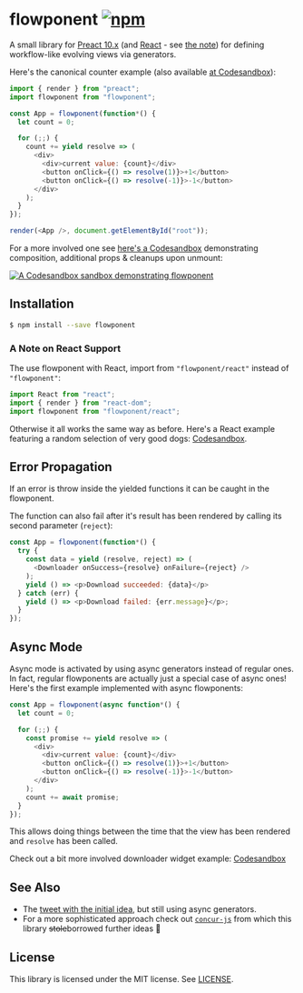# flowponent [![npm](https://img.shields.io/npm/v/flowponent.svg)](https://www.npmjs.com/package/flowponent)

A small library for [Preact 10.x](https://preactjs.com/) (and [React](https://reactjs.org/) - see [the note](#a-note-on-react-support)) for defining workflow-like evolving views via generators.

Here's the canonical counter example (also available [at Codesandbox](https://codesandbox.io/s/flowponent-in-action-ebfq2)):

```js
import { render } from "preact";
import flowponent from "flowponent";

const App = flowponent(function*() {
  let count = 0;

  for (;;) {
    count += yield resolve => (
      <div>
        <div>current value: {count}</div>
        <button onClick={() => resolve(1)}>+1</button>
        <button onClick={() => resolve(-1)}>-1</button>
      </div>
    );
  }
});

render(<App />, document.getElementById("root"));
```

For a more involved one see [here's a Codesandbox](https://codesandbox.io/s/flowponent-in-action-88vb9) demonstrating composition, additional props & cleanups upon unmount:

[![A Codesandbox sandbox demonstrating flowponent](https://user-images.githubusercontent.com/19776768/70826521-d10e8380-1def-11ea-82fd-0004f1caa6fc.png)](https://codesandbox.io/s/flowponent-in-action-88vb9)

## Installation

```sh
$ npm install --save flowponent
```

### A Note on React Support

The use flowponent with React, import from `"flowponent/react"` instead of `"flowponent"`:

```js
import React from "react";
import { render } from "react-dom";
import flowponent from "flowponent/react";
```

Otherwise it all works the same way as before. Here's a React example featuring a random selection of very good dogs: [Codesandbox](https://codesandbox.io/s/flowponentreact-in-action-8q16y).

## Error Propagation

If an error is throw inside the yielded functions it can be caught in the flowponent.

The function can also fail after it's result has been rendered by calling its second parameter (`reject`):

```js
const App = flowponent(function*() {
  try {
    const data = yield (resolve, reject) => (
      <Downloader onSuccess={resolve} onFailure={reject} />
    );
    yield () => <p>Download succeeded: {data}</p>
  } catch (err) {
    yield () => <p>Download failed: {err.message}</p>;
  }
});
```

## Async Mode

Async mode is activated by using async generators instead of regular ones. In fact, regular flowponents are actually just a special case of async ones! Here's the first example implemented with async flowponents:

```js
const App = flowponent(async function*() {
  let count = 0;

  for (;;) {
    const promise += yield resolve => (
      <div>
        <div>current value: {count}</div>
        <button onClick={() => resolve(1)}>+1</button>
        <button onClick={() => resolve(-1)}>-1</button>
      </div>
    );
    count += await promise;
  }
});
```

This allows doing things between the time that the view has been rendered and `resolve` has been called.

Check out a bit more involved downloader widget example: [Codesandbox](https://codesandbox.io/s/flowponent-async-mode-in-action-97wk1)

## See Also

- The [tweet with the initial idea](https://twitter.com/jviide/status/1204492830594473985), but still using async generators.
- For a more sophisticated approach check out [`concur-js`](https://github.com/ajnsit/concur-js) from which this library ~~stole~~borrowed further ideas 🙂

## License

This library is licensed under the MIT license. See [LICENSE](./LICENSE).
